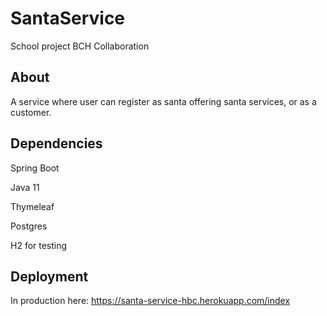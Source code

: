 # SantaService
School project BCH Collaboration

## About
A service where user can register as santa offering santa services, or as a customer.

## Dependencies
Spring Boot

Java 11

Thymeleaf

Postgres

H2 for testing

## Deployment
In production here: https://santa-service-hbc.herokuapp.com/index
